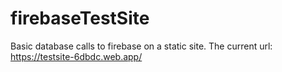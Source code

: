 # firebaseTestSite
Basic database calls to firebase on a static site. The current url: https://testsite-6dbdc.web.app/
